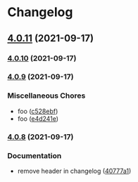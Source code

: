 # Changelog

## [4.0.11](https://gitlab.com/4s1/<PROJECT_URL>/compare/v4.0.10...v4.0.11) (2021-09-17)

### [4.0.10](https://gitlab.com/4s1/<PROJECT_URL>/compare/v4.0.9...v4.0.10) (2021-09-17)

### [4.0.9](https://gitlab.com/4s1/<PROJECT_URL>/compare/v4.0.8...v4.0.9) (2021-09-17)

### Miscellaneous Chores

- foo ([c528ebf](https://gitlab.com/4s1/<PROJECT_URL>/commit/c528ebfcc073c26eb23a92dd6bc85dbe8fed3f81))
- foo ([e4d241e](https://gitlab.com/4s1/<PROJECT_URL>/commit/e4d241e96c6eff3c8a28a973f6d0104206090297))

### [4.0.8](https://gitlab.com/4s1/playground/some-library/compare/v4.0.7...v4.0.8) (2021-09-17)

### Documentation

- remove header in changelog ([40777a1](https://gitlab.com/4s1/playground/some-library/commit/40777a1162145043388fa766acebda225777ec24))
